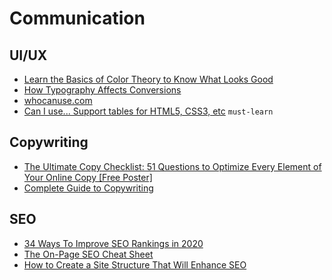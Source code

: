 # Communication

## UI/UX

 - [Learn the Basics of Color Theory to Know What Looks Good](https://lifehacker.com/learn-the-basics-of-color-theory-to-know-what-looks-goo-1608972072)
 - [How Typography Affects Conversions](https://neilpatel.com/blog/how-typography-affects-conversions/)
 - [whocanuse.com](https://whocanuse.com/)
 - [Can I use... Support tables for HTML5, CSS3, etc](https://caniuse.com/) `must-learn`

## Copywriting

 - [The Ultimate Copy Checklist: 51 Questions to Optimize Every Element of Your Online Copy [Free Poster]](http://www.copyblogger.com/optimize-online-copy/)
 - [Complete Guide to Copywriting](https://www.quicksprout.com/complete-guide-to-copywriting/)

## SEO

 - [34 Ways To Improve SEO Rankings in 2020](https://www.quicksprout.com/ways-to-improve-seo-ranking/)
 - [The On-Page SEO Cheat Sheet](https://neilpatel.com/2015/07/07/the-on-page-seo-cheat-sheet/)
 - [How to Create a Site Structure That Will Enhance SEO](https://neilpatel.com/blog/site-structure-enhance-seo/)
